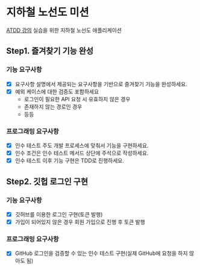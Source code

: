 # 지하철 노선도 미션
[ATDD 강의](https://edu.nextstep.camp/c/R89PYi5H) 실습을 위한 지하철 노선도 애플리케이션

## Step1. 즐겨찾기 기능 완성

### 기능 요구사항
- [x] 요구사항 설명에서 제공되는 요구사항을 기반으로 즐겨찾기 기능을 완성하세요.
- [x] 예외 케이스에 대한 검증도 포함하세요
  - 로그인이 필요한 API 요청 시 유효하지 않은 경우
  - 존재하지 않는 경로인 경우
  - 등등

### 프로그래밍 요구사항
- [x] 인수 테스트 주도 개발 프로세스에 맞춰서 기능을 구현하세요. 
- [x] 인수 조건은 인수 테스트 메서드 상단에 주석으로 작성하세요.
- [x] 인수 테스트 이후 기능 구현은 TDD로 진행하세요.

## Step2. 깃헙 로그인 구현

### 기능 요구사항
- [x] 깃허브를 이용한 로그인 구현(토큰 발행)
- [x] 가입이 되어있지 않은 경우 회원 가입으로 진행 후 토큰 발행

### 프로그래밍 요구사항
- [x] GitHub 로그인을 검증할 수 있는 인수 테스트 구현(실제 GitHub에 요청을 하지 않아도 됨)
